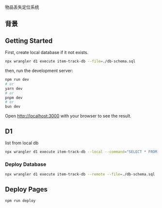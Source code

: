 物品丢失定位系统

## 背景

## Getting Started

First, create local database if it not exists.

```bash
npx wrangler d1 execute item-track-db --file=./db-schema.sql
```

then, run the development server:

```bash
npm run dev
# or
yarn dev
# or
pnpm dev
# or
bun dev
```

Open [http://localhost:3000](http://localhost:3000) with your browser to see the result.

## D1

list from local db

```bash
npx wrangler d1 execute item-track-db --local --command="SELECT * FROM records"
```

### Deploy Database

```bash
npx wrangler d1 execute item-track-db --remote --file=./db-schema.sql
```

## Deploy Pages

```bash
npm run deploy
```

